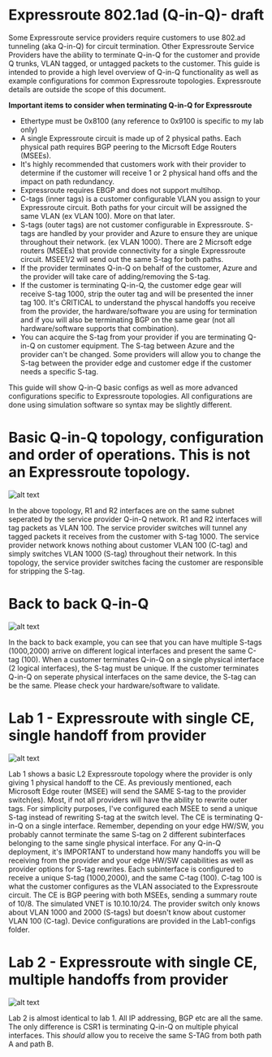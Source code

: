 # Expressroute 802.1ad (Q-in-Q)- draft
Some Expressroute service providers require customers to use 802.ad tunneling (aka Q-in-Q) for circuit termination. Other Expressroute Service Providers have the ability to terminate Q-in-Q for the customer and provide Q trunks, VLAN tagged, or untagged packets to the customer. This guide is intended to provide a high level overview of Q-in-Q functionality as well as example configurations for common Expressroute topologies. Expressroute details are outside the scope of this document. 

**Important items to consider when terminating Q-in-Q for Expressroute**

- Ethertype must be 0x8100 (any reference to 0x9100 is specific to my lab only)
- A single Expressroute circuit is made up of 2 physical paths. Each physical path requires BGP peering to the Micrsoft Edge Routers (MSEEs).
- It's highly recommended that customers work with their provider to determine if the customer will receive 1 or 2 physical hand offs and the impact on path redundancy.
- Expressroute requires EBGP and does not support multihop.
- C-tags (inner tags) is a customer configurable VLAN you assign to your Expressroute circuit. Both paths for your circuit will be assigned the same VLAN (ex VLAN 100). More on that later.
- S-tags (outer tags) are not customer configurable in Expressroute. S-tags are handled by your provider and Azure to ensure they are unique throughout their network. (ex VLAN 1000). There are 2 Micrsoft edge routers (MSEEs) that provide connectivity for a single Expressroute circuit. MSEE1/2 will send out the same S-tag for both paths.
- If the provider terminates Q-in-Q on behalf of the customer, Azure and the provider will take care of adding/removing the S-tag.
- If the customer is terminating Q-in-Q, the customer edge gear will receive S-tag 1000, strip the outer tag and will be presented the inner tag 100. It's CRITICAL to understand the physcal handoffs you receive from the provider, the hardware/software you are using for termination and if you will also be terminating BGP on the same gear (not all hardware/software supports that combination). 
- You can acquire the S-tag from your provider if you are terminating Q-in-Q on customer equipment. The S-tag between Azure and the provider can't be changed. Some providers will allow you to change the S-tag between the provider edge and customer edge if the customer needs a specific S-tag.


This guide will show Q-in-Q basic configs as well as more advanced configurations specific to Expressroute topologies. All configurations are done using simulation software so syntax may be slightly different. 

# Basic Q-in-Q topology, configuration and order of operations. This is not an Expressroute topology.
![alt text](https://github.com/jwrightazure/lab/blob/master/Expressroute-Q-in-Q/basics.png)

In the above topology, R1 and R2 interfaces are on the same subnet seperated by the service provider Q-in-Q network. R1 and R2 interfaces will tag packets as VLAN 100. The service provider switches will tunnel any tagged packets it receives from the customer with S-tag 1000. The service provider network knows nothing about customer VLAN 100 (C-tag) and simply switches VLAN 1000 (S-tag) throughout their network. In this topology, the service provider switches facing the customer are responsible for stripping the S-tag.

# Back to back Q-in-Q 
![alt text](https://github.com/jwrightazure/lab/blob/master/Expressroute-Q-in-Q/b2b.png)

In the back to back example, you can see that you can have multiple S-tags (1000,2000) arrive on different logical interfaces and present the same C-tag (100).  When a customer terminates Q-in-Q on a single physical interface (2 logical interfaces), the S-tag must be unique. If the customer terminates Q-in-Q on seperate physical interfaces on the same device, the S-tag can be the same. Please check your hardware/software to validate.

# Lab 1 - Expressroute with single CE, single handoff from provider
![alt text](https://github.com/jwrightazure/lab/blob/master/Expressroute-Q-in-Q/Lab1-configs/lab1-topo.png)

Lab 1 shows a basic L2 Expressroute topology where the provider is only giving 1 physical handoff to the CE. As previously mentioned, each Microsoft Edge router (MSEE) will send the SAME S-tag to the provider switch(es). Most, if not all providers will have the ability to rewrite outer tags. For simplicity purposes, I've configured each MSEE to send a unique S-tag instead of rewriting S-tag at the switch level. The CE is terminating Q-in-Q on a single interface. Remember, depending on your edge HW/SW, you probably cannot terminate the same S-tag on 2 different subinterfaces belonging to the same single physical interface. For any Q-in-Q deployment, it's IMPORTANT to understand how many handoffs you will be receiving from the provider and your edge HW/SW capabilities as well as provider options for S-tag rewrites. Each subinterface is configured to receive a unique S-tag (1000,2000), and the same C-tag (100). C-tag 100 is what the customer configures as the VLAN associated to the Expressroute circuit. The CE is BGP peering with both MSEEs, sending a summary route of 10/8. The simulated VNET is 10.10.10/24. The provider switch only knows about VLAN 1000 and 2000 (S-tags) but doesn't know about customer VLAN 100 (C-tag). Device configurations are provided in the Lab1-configs folder.

# Lab 2 - Expressroute with single CE, multiple handoffs from provider
![alt text](https://github.com/jwrightazure/lab/blob/master/Expressroute-Q-in-Q/Lab2-configs/sr-mi.png)

Lab 2 is almost identical to lab 1. All IP addressing, BGP etc are all the same. The only difference is CSR1 is terminating Q-in-Q on multiple phyical interfaces. This *should* allow you to receive the same S-TAG from both path A and path B. 

